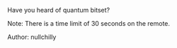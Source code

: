 Have you heard of quantum bitset?

Note: There is a time limit of 30 seconds on the remote.

Author: nullchilly
